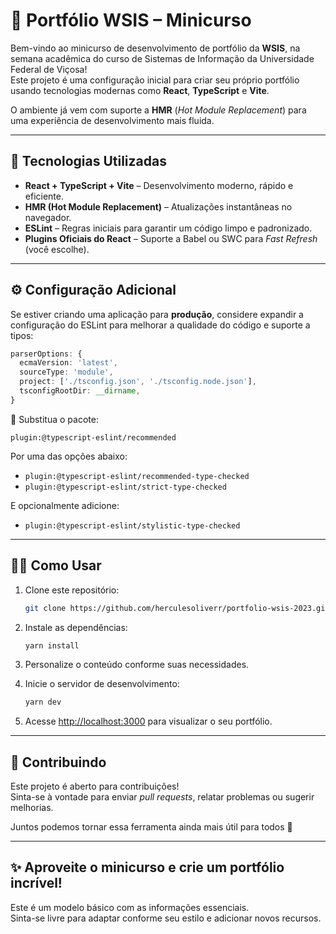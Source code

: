 # 📁 Portfólio WSIS – Minicurso

Bem-vindo ao minicurso de desenvolvimento de portfólio da **WSIS**, na semana acadêmica do curso de Sistemas de Informação da Universidade Federal de Viçosa!  
Este projeto é uma configuração inicial para criar seu próprio portfólio usando tecnologias modernas como **React**, **TypeScript** e **Vite**.

O ambiente já vem com suporte a **HMR** (*Hot Module Replacement*) para uma experiência de desenvolvimento mais fluida.

---

## 🚀 Tecnologias Utilizadas

- **React + TypeScript + Vite** – Desenvolvimento moderno, rápido e eficiente.
- **HMR (Hot Module Replacement)** – Atualizações instantâneas no navegador.
- **ESLint** – Regras iniciais para garantir um código limpo e padronizado.
- **Plugins Oficiais do React** – Suporte a Babel ou SWC para *Fast Refresh* (você escolhe).

---

## ⚙️ Configuração Adicional

Se estiver criando uma aplicação para **produção**, considere expandir a configuração do ESLint para melhorar a qualidade do código e suporte a tipos:

```ts
parserOptions: {
  ecmaVersion: 'latest',
  sourceType: 'module',
  project: ['./tsconfig.json', './tsconfig.node.json'],
  tsconfigRootDir: __dirname,
}
```

📌 Substitua o pacote:

```
plugin:@typescript-eslint/recommended
```

Por uma das opções abaixo:

- `plugin:@typescript-eslint/recommended-type-checked`
- `plugin:@typescript-eslint/strict-type-checked`

E opcionalmente adicione:

- `plugin:@typescript-eslint/stylistic-type-checked`

---

## 🧑‍💻 Como Usar

1. Clone este repositório:
   ```bash
   git clone https://github.com/herculesoliverr/portfolio-wsis-2023.git
   ```

2. Instale as dependências:
   ```bash
   yarn install
   ```

3. Personalize o conteúdo conforme suas necessidades.

4. Inicie o servidor de desenvolvimento:
   ```bash
   yarn dev
   ```

5. Acesse [http://localhost:3000](http://localhost:3000) para visualizar o seu portfólio.

---

## 🤝 Contribuindo

Este projeto é aberto para contribuições!  
Sinta-se à vontade para enviar *pull requests*, relatar problemas ou sugerir melhorias.

Juntos podemos tornar essa ferramenta ainda mais útil para todos 🚀

---

## ✨ Aproveite o minicurso e crie um portfólio incrível!

Este é um modelo básico com as informações essenciais.  
Sinta-se livre para adaptar conforme seu estilo e adicionar novos recursos.
